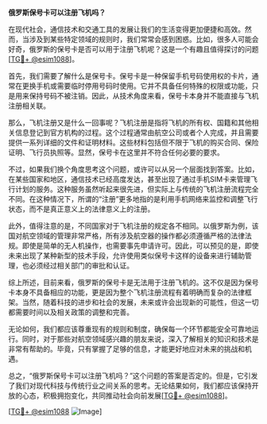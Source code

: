 **俄罗斯保号卡可以注册飞机吗？**

在现代社会，通信技术和交通工具的发展让我们的生活变得更加便捷和高效。然而，当涉及到某些特定领域的规则时，我们常常会感到困惑。比如，很多人可能会好奇，俄罗斯的保号卡是否可以用于注册飞机呢？这是一个有趣且值得探讨的问题[[TG💪+ @esim1088](https://t.me/s/esim1088)]。

首先，我们需要了解什么是保号卡。保号卡是一种保留手机号码使用权的卡片，通常在更换手机或需要临时停用号码时使用。它并不具备任何特殊的权限或功能，只是用来保持号码不被注销。因此，从技术角度来看，保号卡本身并不能直接与飞机注册相关联。

那么，飞机注册又是什么一回事呢？飞机注册是指将飞机的所有权、国籍和其他相关信息登记到官方机构的过程。这个过程通常由航空公司或者个人完成，并且需要提供一系列详细的文件和证明材料。这些材料包括但不限于飞机的购买合同、保险证明、飞行员执照等。显然，保号卡在这里并不符合任何必要的要求。

不过，如果我们换个角度思考这个问题，或许可以从另一个层面找到答案。比如，在某些国家和地区，通信技术已经高度发达，甚至出现了通过手机SIM卡来管理飞行计划的服务。这种服务虽然听起来很先进，但实际上与传统的飞机注册流程完全不同。在这种情况下，所谓的“注册”更多地指的是利用手机网络来监控和调整飞行状态，而不是真正意义上的法律意义上的注册。

此外，值得注意的是，不同国家对于飞机注册的规定各不相同。以俄罗斯为例，该国对航空领域的管理非常严格，所有涉及航空器的操作都必须遵循严格的法律法规。即使是简单的无人机操作，也需要事先申请许可。因此，可以预见的是，即使未来出现了某种新型的技术手段，允许使用类似保号卡这样的设备来进行辅助管理，也必须经过相关部门的审批和认证。

综上所述，目前来看，俄罗斯的保号卡是无法用于注册飞机的。这不仅是因为保号卡本身不具备相应的功能，更是因为整个飞机注册流程有着明确而复杂的法律框架。当然，随着科技的进步和社会的发展，未来或许会出现新的可能性，但这一切都需要时间以及相关政策的调整和完善。

无论如何，我们都应该尊重现有的规则和制度，确保每一个环节都能安全可靠地运行。同时，对于那些对航空领域感兴趣的朋友来说，深入了解相关的知识和技术是非常有帮助的。毕竟，只有掌握了足够的信息，才能更好地应对未来的挑战和机遇。

总之，“俄罗斯保号卡可以注册飞机吗？”这个问题的答案是否定的。但是，它引发了我们对现代科技与传统行业之间关系的思考。无论结果如何，我们都应该保持开放的心态，积极拥抱变化，共同推动社会向前发展[[TG💪+ @esim1088](https://t.me/s/esim1088)]。

[[TG💪+ @esim1088](https://t.me/s/esim1088) ![Image](https://i.postimg.cc/4NQfJmqS/Snipaste-2025-05-13-00-14-12.png)]